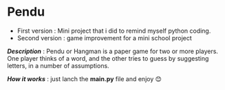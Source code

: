 # Pendu
- First version : Mini project that i did to remind myself python coding. 
- Second version : game improvement for a mini school project

***Description*** : Pendu or Hangman is a paper game for two or more players. One player thinks of a word, and the other tries to guess by suggesting letters, in a number of assumptions.

***How it works*** : just lanch the **main.py** file and enjoy 😊 
